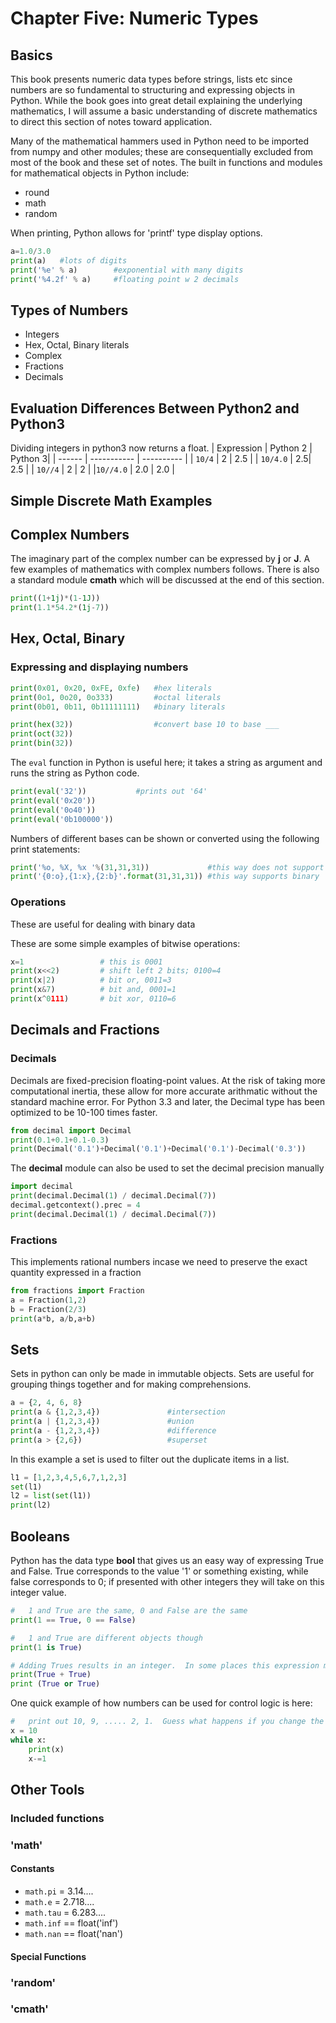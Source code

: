 # Chapter Five:  Numeric Types

## Basics



This book presents numeric data types before strings, lists etc since numbers are so fundamental to structuring and expressing objects in Python.  While the book goes into great detail explaining the underlying mathematics, I will assume a basic understanding of discrete mathematics to direct this section of notes toward application.

Many of the mathematical hammers used in Python need to be imported from numpy and other modules; these are consequentially excluded from most of the book and these set of notes.    The built in functions and modules for mathematical objects in Python include:
 + round
 + math
 + random
 
 When printing, Python allows for 'printf' type display options. 
 ```python
 a=1.0/3.0
 print(a)   #lots of digits
 print('%e' % a)        #exponential with many digits
 print('%4.2f' % a)     #floating point w 2 decimals
 ```
 
## Types of Numbers

+ Integers
+ Hex, Octal, Binary literals
+ Complex 
+ Fractions
+ Decimals

## Evaluation Differences Between Python2 and Python3
Dividing integers in python3 now returns a float.
| Expression | Python 2 | Python 3|
| ------ | ----------- | ---------- |
| `10/4`  | 2 | 2.5 |
| `10/4.0` | 2.5| 2.5 |
| `10//4`    | 2 | 2 |
|`10//4.0`  | 2.0 | 2.0 |

## Simple Discrete Math Examples 

 
## Complex Numbers
The imaginary part of the complex number can be expressed by **j** or **J**.  A few examples of mathematics with complex numbers follows.  There is also a standard module **cmath** which will be discussed at the end of this section.
```python
print((1+1j)*(1-1J)) 
print(1.1*54.2*(1j-7))
```

## Hex, Octal, Binary
### Expressing and displaying numbers
```python
print(0x01, 0x20, 0xFE, 0xfe)   #hex literals
print(0o1, 0o20, 0o333)         #octal literals 
print(0b01, 0b11, 0b11111111)   #binary literals

print(hex(32))                  #convert base 10 to base ___
print(oct(32))
print(bin(32))
```
The `eval` function in Python is useful here; it takes a string as argument and runs the string as Python code.
```python
print(eval('32'))           #prints out '64'
print(eval('0x20'))
print(eval('0o40'))
print(eval('0b100000'))
```
Numbers of different bases can be shown or converted using the following print statements:
```python
print('%o, %X, %x '%(31,31,31))             #this way does not support binary
print('{0:o},{1:x},{2:b}'.format(31,31,31)) #this way supports binary
```

### Operations
These are useful for dealing with binary data

These are some simple examples of bitwise operations:
```python
x=1                 # this is 0001
print(x<<2)         # shift left 2 bits; 0100=4
print(x|2)          # bit or, 0011=3
print(x&7)          # bit and, 0001=1
print(x^0111)       # bit xor, 0110=6
```
## Decimals and Fractions
### Decimals
Decimals are fixed-precision floating-point values.  At the risk of taking more computational inertia, these allow for more accurate arithmatic without the standard machine error.  For Python 3.3 and later, the Decimal type has been optimized to be 10-100 times faster.

```python
from decimal import Decimal
print(0.1+0.1+0.1-0.3)
print(Decimal('0.1')+Decimal('0.1')+Decimal('0.1')-Decimal('0.3'))
```

The **decimal** module can also be used to set the decimal precision manually
```python
import decimal
print(decimal.Decimal(1) / decimal.Decimal(7))
decimal.getcontext().prec = 4
print(decimal.Decimal(1) / decimal.Decimal(7))
```
### Fractions
This implements rational numbers incase we need to preserve the exact quantity expressed in a fraction
```python
from fractions import Fraction
a = Fraction(1,2)
b = Fraction(2/3)
print(a*b, a/b,a+b)
```


## Sets
Sets in python can only be made in immutable objects.  Sets are useful for grouping things together and for making comprehensions.
```python
a = {2, 4, 6, 8}
print(a & {1,2,3,4})               #intersection
print(a | {1,2,3,4})               #union
print(a - {1,2,3,4})               #difference
print(a > {2,6})                   #superset
```
In this example a set is used to filter out the duplicate items in a list.
```python
l1 = [1,2,3,4,5,6,7,1,2,3]
set(l1)
l2 = list(set(l1))
print(l2)
```

## Booleans

Python has the data type **bool** that gives us an easy way of expressing True and False.  True corresponds to the value '1' or something existing, while false corresponds to 0; if presented with other integers they will take on this integer value.

```python
#   1 and True are the same, 0 and False are the same
print(1 == True, 0 == False)

#   1 and True are different objects though
print(1 is True)

# Adding Trues results in an integer.  In some places this expression might indicate 'true or true' which returns true.  Not here...
print(True + True)
print (True or True)
```

One quick example of how numbers can be used for control logic is here:
```python
#   print out 10, 9, ..... 2, 1.  Guess what happens if you change the line 'x-=1' to 'x-=1.1'
x = 10
while x:
    print(x)
    x-=1
```
## Other Tools
### Included functions

### 'math'


#### Constants
+ `math.pi` = 3.14....
+ `math.e` = 2.718....
+ `math.tau` = 6.283....
+ `math.inf` == float('inf')
+ `math.nan`  == float('nan')

#### Special Functions

### 'random'

### 'cmath'
